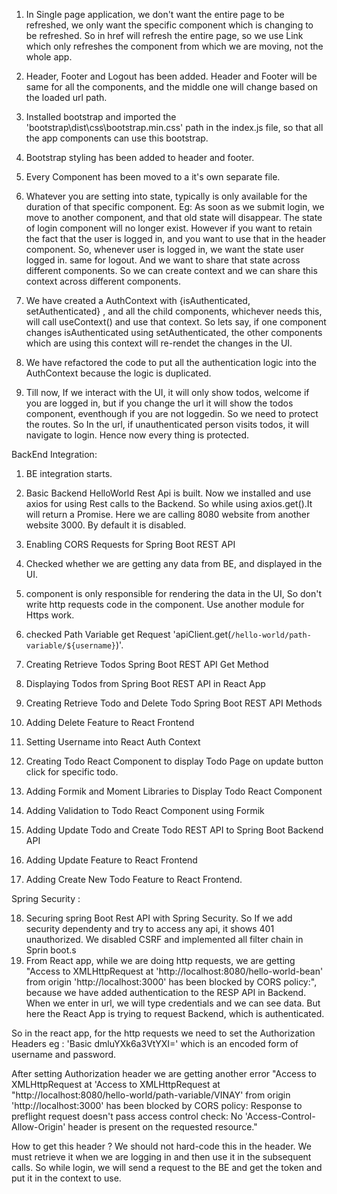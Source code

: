 1. In Single page application, we don't want the entire page to be refreshed, we only want the specific component which is changing to  
   be refreshed. So in <a> href will refresh the entire page, so we use Link which only refreshes the component from which we are moving, not the whole app.

2. Header, Footer and Logout has been added. Header and Footer will be same for all the components, and the middle one will change based on the loaded url path.

3. Installed bootstrap and imported the 'bootstrap\dist\css\bootstrap.min.css' path in the index.js file, so that all the app components can use this bootstrap.

4. Bootstrap styling has been added to header and footer.

5. Every Component has been moved to a it's own separate file.

6. Whatever you are setting into state, typically is only available for the duration of that specific component.
   Eg: As soon as we submit login, we move to another component, and that old state will disappear. The state of login component will no longer exist.
   However if you want to retain the fact that the user is logged in, and you want to use that in the header component. So, whenever user is logged in, we want the state user logged in. same for logout.
   And we want to share that state across different components. So we can create context and we can share this context across different components.

7. We have created a AuthContext with {isAuthenticated, setAuthenticated} , and all the child components, whichever needs this, will call useContext() and use that context. So lets say, if one component changes isAuthenticated using setAuthenticated, the other components which are using this context will re-rendet the changes in the UI.

8. We have refactored the code to put all the authentication logic into the AuthContext because the logic is duplicated.

9. Till now, If we interact with the UI, it will only show todos, welcome if you are logged in, but if you change the url it will show the todos component, eventhough if you are not loggedin. So we need to protect the routes. So In the url, if unauthenticated person visits todos, it will navigate to login. Hence now every thing is protected.

BackEnd Integration:

1. BE integration starts.
2. Basic Backend HelloWorld Rest Api is built. Now we installed and use axios for using Rest calls to the Backend. So while using axios.get().It will return a Promise. Here we are calling 8080 website from another website 3000. By default it is disabled.

3. Enabling CORS Requests for Spring Boot REST API
4. Checked whether we are getting any data from BE, and displayed in the UI.
5. component is only responsible for rendering the data in the UI, So don't write http requests code in the component. Use another module for Https work.
6. checked Path Variable get Request 'apiClient.get(`/hello-world/path-variable/${username}`)'.
7. Creating Retrieve Todos Spring Boot REST API Get Method
8. Displaying Todos from Spring Boot REST API in React App
9. Creating Retrieve Todo and Delete Todo Spring Boot REST API Methods
10. Adding Delete Feature to React Frontend
11. Setting Username into React Auth Context
12. Creating Todo React Component to display Todo Page on update button click for specific todo.
13. Adding Formik and Moment Libraries to Display Todo React Component
14. Adding Validation to Todo React Component using Formik
15. Adding Update Todo and Create Todo REST API to Spring Boot Backend API
16. Adding Update Feature to React Frontend
17. Adding Create New Todo Feature to React Frontend.

Spring Security :

18. Securing spring Boot Rest API with Spring Security. So If we add security dependenty and try to access any api, it shows 401 unauthorized. We disabled CSRF and implemented all filter chain in Sprin boot.s
19. From React app, while we are doing http requests, we are getting "Access to XMLHttpRequest at 'http://localhost:8080/hello-world-bean' from origin 'http://localhost:3000' has been blocked by CORS policy:", because we have added authentication to the RESP API in Backend. When we enter in url, we will type credentials and we can see data. But here the React App is trying to request Backend, which is authenticated.

So in the react app, for the http requests we need to set the Authorization Headers eg : 'Basic dmluYXk6a3VtYXI=' which is an encoded form of username and password.

After setting Authorization header we are getting another error "Access to XMLHttpRequest at 'Access to XMLHttpRequest at "http://localhost:8080/hello-world/path-variable/VINAY' from origin 'http://localhost:3000' has been blocked by CORS policy: Response to preflight request doesn't pass access control check: No 'Access-Control-Allow-Origin' header is present on the requested resource."

How to get this header ?
We should not hard-code this in the header. We must retrieve it when we are logging in and then use it in the subsequent calls. So while login, we will send a request to the BE and get the token and put it in the context to use.
